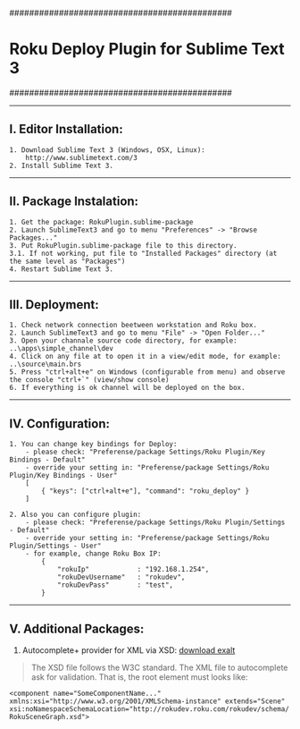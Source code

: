#############################################
#   Roku Deploy Plugin for Sublime Text 3   #
#############################################

------------------------
I. Editor Installation:
------------------------
    1. Download Sublime Text 3 (Windows, OSX, Linux):
        http://www.sublimetext.com/3
    2. Install Sublime Text 3.

------------------------
II. Package Instalation:
------------------------
    1. Get the package: RokuPlugin.sublime-package
    2. Launch SublimeText3 and go to menu "Preferences" -> "Browse Packages..."
    3. Put RokuPlugin.sublime-package file to this directory.
    3.1. If not working, put file to "Installed Packages" directory (at the same level as "Packages")
    4. Restart Sublime Text 3.

------------------------
III. Deployment:
------------------------
    1. Check network connection beetween workstation and Roku box.
    2. Launch SublimeText3 and go to menu "File" -> "Open Folder..."
    3. Open your channale source code directory, for example: ..\apps\simple_channel\dev
    4. Click on any file at to open it in a view/edit mode, for example: ..\source\main.brs
    5. Press "ctrl+alt+e" on Windows (configurable from menu) and observe the console "ctrl+`" (view/show console) 
    6. If everything is ok channel will be deployed on the box.

------------------------
IV. Configuration:
------------------------
    1. You can change key bindings for Deploy:
        - please check: "Preferense/package Settings/Roku Plugin/Key Bindings - Default"
        - override your setting in: "Preferense/package Settings/Roku Plugin/Key Bindings - User"
        [
            { "keys": ["ctrl+alt+e"], "command": "roku_deploy" }
        ]

    2. Also you can configure plugin:
        - please check: "Preferense/package Settings/Roku Plugin/Settings - Default"
        - override your setting in: "Preferense/package Settings/Roku Plugin/Settings - User"
        - for example, change Roku Box IP:
            {
                "rokuIp"            : "192.168.1.254",
                "rokuDevUsername"   : "rokudev",
                "rokuDevPass"       : "test",
            }

------------------------
V. Additional Packages:
------------------------
1. Autocomplete+ provider for XML via XSD: [download exalt](https://packagecontrol.io/packages/Exalt)

 >The XSD file follows the W3C standard. The XML file to autocomplete ask for validation.
 > That is, the root element must looks like: 
 
 ```<component name="SomeComponentName..." xmlns:xsi="http://www.w3.org/2001/XMLSchema-instance" extends="Scene" xsi:noNamespaceSchemaLocation="http://rokudev.roku.com/rokudev/schema/RokuSceneGraph.xsd">```

